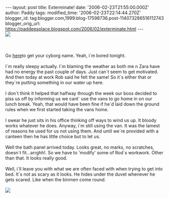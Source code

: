 \-\-- layout: post title: Exterminate! date:
\'2006-02-23T21:55:00.000Z\' author: Paddy tags: modified\_time:
\'2006-02-23T22:14:44.270Z\' blogger\_id:
tag:blogger.com,1999:blog-17598736.post-114073286516112743
blogger\_orig\_url:
https://paddeesplace.blogspot.com/2006/02/exterminate.html \-\-- [\
![](https://cyborg.namedecoder.com/webimages/handyvac-PADDY.png)\
\
\
](https://cyborg.namedecoder.com)\
Go [here](https://cyborg.namedecoder.com/)to get your cyborg name. Yeah,
i\`m bored tonight.\
\
I\`m really sleepy actually. I\`m blaming the weather as both me n Zara
have had no energy the past couple of days. Just can\`t seem to get
motivated. And then today at work Rob said he felt the same! So it\`s
either that or they\`re putting something in our water up here.\
\
I don\`t think it helped that halfway through the week our boss decided
to piss us off by informing us we cant\` use the vans to go home in on
our lunch break. Yeah, that would have been fine if he\`d laid down the
ground rules when we first started taking the vans home.\
\
I swear he just sits in his office thinking off ways to wind us up. It
bloody works whatever he does. Anyway, i\`m still using the van. It was
the lamest of reasons he used for us not using them. And until we\`re
provided with a canteen then he has little choice but to let us.\
\
Well the bath panel arrived today. Looks great, no marks, no scratches,
doesn\`t fit\...arrghh!. So we have to \'modify\' some of Rod\`s
workwork. Other than that. It looks really good.\
\
Well, i\`ll leave you with what we are often faced with when trying to
get into bed. It\`s not as scary as it looks. He hides under the duvet
whenever he gets scared. Like when the binmen come round.\
\
[![](https://photos1.blogger.com/blogger/7081/1699/320/2006_0223Image0055.jpg)](https://photos1.blogger.com/blogger/7081/1699/1600/2006_0223Image0055.jpg)
